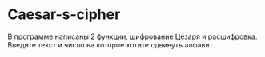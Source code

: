 # Caesar-s-cipher
В программе написаны 2 функции, шифрование Цезаря и расшифровка.
Введите текст и число на которое хотите сдвинуть алфавит
